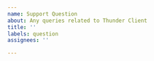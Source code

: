 ```yaml
---
name: Support Question
about: Any queries related to Thunder Client
title: ''
labels: question
assignees: ''

---
```



